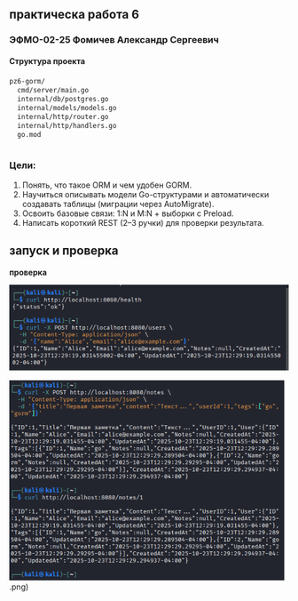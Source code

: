 ## практическа работа 6

### ЭФМО-02-25 Фомичев Александр Сергеевич

#### Структура проекта
```
pz6-gorm/
  cmd/server/main.go
  internal/db/postgres.go
  internal/models/models.go
  internal/http/router.go
  internal/http/handlers.go
  go.mod
         
```
### Цели:
1.	Понять, что такое ORM и чем удобен GORM.
2.	Научиться описывать модели Go-структурами и автоматически создавать таблицы (миграции через AutoMigrate).
3.	Освоить базовые связи: 1:N и M:N + выборки с Preload.
4.	Написать короткий REST (2–3 ручки) для проверки результата.
 

## запуск и проверка

**проверка**

![БЛ](image/5_1.png)

![создание](image/5_2.png).png)







